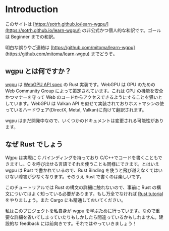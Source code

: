 # Introduction

このサイトは [https://sotrh.github.io/learn-wgpu/](https://sotrh.github.io/learn-wgpu/) の非公式かつ個人的な和訳です。ゴールは Beginner までの和訳。

明白な誤りやご連絡は [https://github.com/mitoma/learn-wgpu](https://github.com/mitoma/learn-wgpu) までどうぞ。

<!--
## What is wgpu?
-->
## wgpu とは何ですか？
<!--
[Wgpu](https://github.com/gfx-rs/wgpu) is a Rust implementation of the [WebGPU API spec](https://gpuweb.github.io/gpuweb/). WebGPU is a specification published by the GPU for the Web Community Group. It aims to allow web code access to GPU functions in a safe and reliable manner. It does this by mimicking the Vulkan API, and translating that down to whatever API the host hardware is using (ie. DirectX, Metal, Vulkan).
-->
[wgpu](https://github.com/gfx-rs/wgpu) は [WebGPU API spec](https://gpuweb.github.io/gpuweb/) の Rust 実装です。WebGPU は GPU のための Web Community Group によって策定されています。これは GPU の機能を安全かつマナーを守って Web のコードからアクセスできるようにすることを狙いとしています。WebGPU は Valkan API を似せて実装されておりホストマシンの使っているハードウェア(DirectX, Metal, Valkan)に向けて翻訳されます。

<!--
Wgpu is still in development, so some of this doc is subject to change.
-->
wgpu はまだ開発中なので、いくつかのドキュメントは変更される可能性があります。

<!--
## Why Rust?
-->
## なぜ Rust でしょう
<!--
Wgpu actually has C bindings to allow you to write C/C++ code with it, as well as use other languages that interface with C. That being said, wgpu is written in Rust, and it has some convient Rust Bindings that don't have to jump through any hoops. On top of that, I've been enjoying writing in Rust.
-->
Wgpu は実際に C バインディングを持っており C/C++でコードを書くこともできますし、C を呼び出せる言語でそれを使うことも同様にできます。とはいえ wgpu は Rust で書かれているので、Rust Binding を使うと飛び越えなくてはいけない障害が少なくなります。そのうえ Rust で書くのは楽しいです。

<!--
You should be fairly familiar with Rust before using this tutorial as I won't go into much detail on Rust syntax. If you're not super comfortable with Rust you can review the [Rust tutorial](https://www.rust-lang.org/learn). You should also be familiar about [Cargo](https://doc.rust-lang.org/cargo/).
-->
このチュートリアルでは Rust の構文の詳細に触れないので、事前に Rust の構文についてはよく知っている必要があります。もし万全でなければ [Rust tutorial](https://www.rust-lang.org/learn) をやりましょう。また Cargo にも精通しておいてください。

<!--
I'm using this project as a way to learn wgpu myself, so I might miss some important details, or explain things wrong. I'm always open to constructive feedback. That being said, let's get started!
-->
私はこのプロジェクトを私自身が wgpu を学ぶために行っています。なので重要な詳細を省いてしまっていたりもしかしたら間違っているかもしれません。建設的な feedback には前向きです。それではやっていきましょう！
